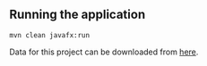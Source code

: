 ## Running the application

```
mvn clean javafx:run
```
Data for this project can be downloaded from [here](https://1drv.ms/u/s!AgiufHJvMAKzg-k_9tBm--RB94waGg?e=bbkRLT).